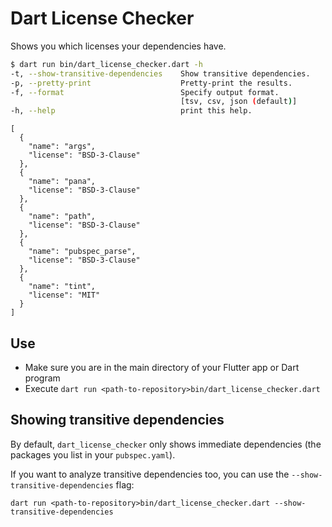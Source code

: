 # Dart License Checker

Shows you which licenses your dependencies have.

```sh
$ dart run bin/dart_license_checker.dart -h          
-t, --show-transitive-dependencies    Show transitive dependencies.
-p, --pretty-print                    Pretty-print the results.
-f, --format                          Specify output format.
                                      [tsv, csv, json (default)]
-h, --help                            print this help.
```

```
[
  {
    "name": "args",
    "license": "BSD-3-Clause"
  },
  {
    "name": "pana",
    "license": "BSD-3-Clause"
  },
  {
    "name": "path",
    "license": "BSD-3-Clause"
  },
  {
    "name": "pubspec_parse",
    "license": "BSD-3-Clause"
  },
  {
    "name": "tint",
    "license": "MIT"
  }
]
```

## Use

- Make sure you are in the main directory of your Flutter app or Dart program
- Execute `dart run <path-to-repository>bin/dart_license_checker.dart`

## Showing transitive dependencies

By default, `dart_license_checker` only shows immediate dependencies (the packages you list in your `pubspec.yaml`).

If you want to analyze transitive dependencies too, you can use the `--show-transitive-dependencies` flag:

`dart run <path-to-repository>bin/dart_license_checker.dart --show-transitive-dependencies`

